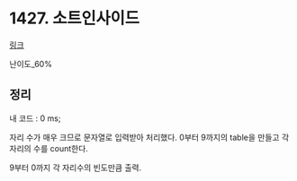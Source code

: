 # 1427. 소트인사이드

[링크](https://www.acmicpc.net/problem/1427)

난이도\_60%

## 정리

내 코드 : 0 ms;

자리 수가 매우 크므로 문자열로 입력받아 처리했다.
0부터 9까지의 table을 만들고 각 자리의 수를 count한다.

9부터 0까지 각 자리수의 빈도만큼 출력.
